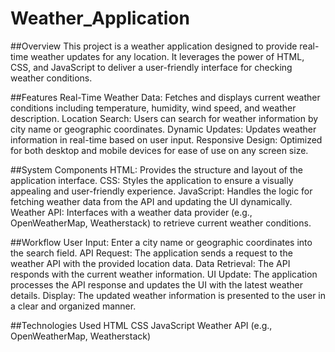 # Weather_Application
##Overview
This project is a weather application designed to provide real-time weather updates for any location. It leverages the power of HTML, CSS, and JavaScript to deliver a user-friendly interface for checking weather conditions.

##Features
Real-Time Weather Data: Fetches and displays current weather conditions including temperature, humidity, wind speed, and weather description.
Location Search: Users can search for weather information by city name or geographic coordinates.
Dynamic Updates: Updates weather information in real-time based on user input.
Responsive Design: Optimized for both desktop and mobile devices for ease of use on any screen size.


##System Components
HTML: Provides the structure and layout of the application interface.
CSS: Styles the application to ensure a visually appealing and user-friendly experience.
JavaScript: Handles the logic for fetching weather data from the API and updating the UI dynamically.
Weather API: Interfaces with a weather data provider (e.g., OpenWeatherMap, Weatherstack) to retrieve current weather conditions.


##Workflow
User Input: Enter a city name or geographic coordinates into the search field.
API Request: The application sends a request to the weather API with the provided location data.
Data Retrieval: The API responds with the current weather information.
UI Update: The application processes the API response and updates the UI with the latest weather details.
Display: The updated weather information is presented to the user in a clear and organized manner.

##Technologies Used
HTML
CSS
JavaScript
Weather API (e.g., OpenWeatherMap, Weatherstack)
